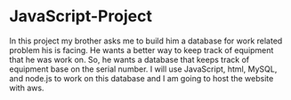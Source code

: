 # JavaScript-Project
In this project my brother asks me to build him a database for work related problem his is facing. He wants a better way to keep track of equipment that he was work on. 
So, he wants a database that keeps track of equipment base on the serial number. I will use JavaScript, html, MySQL, and node.js to work on this database and I am going to 
host the website with aws.
